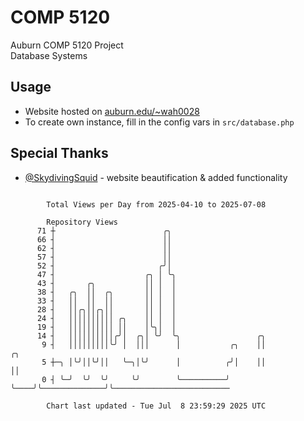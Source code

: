 # COMP 5120
Auburn COMP 5120 Project  
Database Systems

## Usage
- Website hosted on [auburn.edu/~wah0028](https://webhome.auburn.edu/~wah0028/)
- To create own instance, fill in the config vars in `src/database.php`

## Special Thanks
- [@SkydivingSquid](https://github.com/SkydivingSquid) - website beautification & added functionality

```

        Total Views per Day from 2025-04-10 to 2025-07-08

        Repository Views
      71 ┼                        ╭╮
      66 ┤                        ││
      62 ┤                        ││
      57 ┤                        ││
      52 ┤                       ╭╯│
      47 ┤                    ╭╮ │ ╰╮
      43 ┤       ╭╮           ││ │  │
      38 ┤   ╭╮  ││  ╭╮       ││ │  │
      33 ┤   ││  ││  ││       ││ │  │
      28 ┤   ││╭╮││╭╮││       ││ │  │
      24 ┤   ││││││││││ ╭╮    ││ │  │
      19 ┤   ││││││││││ ││    │╰╮│  │
      14 ┤   ││││││││││╭╯│  ╭╮│ ╰╯  ╰╮                 ╭╮
       9 ┤   │││││││││╰╯ │  │││      │           ╭╮    ││              ╭╮
       5 ┼─╮ │╰╯││╰╯││   ╰─╮│╰╯      │          ╭╯│    ││              ││
       0 ┤ ╰─╯  ╰╯  ╰╯     ╰╯        ╰──────────╯ ╰────╯╰──────────────╯╰──────────────────────────

        Chart last updated - Tue Jul  8 23:59:29 2025 UTC
        
```
